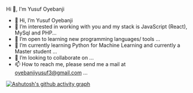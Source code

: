 Hi 👋, I'm Yusuf Oyebanji
- 👋 Hi, I’m Yusuf Oyebanji
- 👀 I’m interested in working with you and my stack is JavaScript (React), MySql and PHP...
- 💞️ I’m open to learning new programming languages/ tools ...
- 🌱 I’m currently learning Python for Machine Learning and currently a Master student ...
- 💞️ I’m looking to collaborate on ...
- 📫 How to reach me, please send me a mail at oyebanjiyusuf3@gmail.com ...

[![Ashutosh's github activity graph](https://activity-graph.herokuapp.com/graph?username=oyebanjiyusuf3)](https://github.com/oyebanjiyusuf3/github-readme-activity-graph)

<!---
oyebanjiyusuf3/oyebanjiyusuf3 is a ✨ special ✨ repository because its `README.md` (this file) appears on your GitHub profile.
You can click the Preview link to take a look at your changes.
--->

